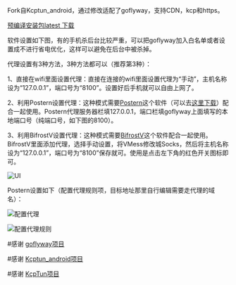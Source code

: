 Fork自Kcptun_android，通过修改适配了goflyway，支持CDN，kcp和https。

[预编译安装包latest 下载](https://github.com/koolwiki/goflyway_android/releases/latest)

软件设置如下图，有的手机杀后台比较严重，可以把goflyway加入白名单或者设置成不进行省电优化，这样可以避免在后台中被杀掉。

代理设置有3种方法，3种方法都可以（推荐第3种）：

1、直接在wifi里面设置代理：直接在连接的wifi里面设置代理为“手动”，主机名称设为“127.0.0.1”，端口号为“8100”。设置好后手机就可以自由上网了。

2、利用Postern设置代理：这种模式需要[Postern](https://play.google.com/store/apps/details?id=com.tunnelworkshop.postern&hl=zh)这个软件（可以去[这里下载](https://github.com/koolwiki/goflyway_android/raw/master/Postern-3.1.2.apk)）配合一起使用。Postern代理服务器栏填127.0.0.1，端口栏填goflyway上面填写的本地端口号（纯端口号，如下图的8100）。

3、利用BifrostV设置代理：这种模式需要[BifrostV](https://play.google.com/store/apps/details?id=com.github.dawndiy.bifrostv&hl=zh)这个软件配合一起使用。BifrostV里面添加代理，选择手动设置，将VMess修改城Socks，然后将主机名称设为“127.0.0.1”，端口号为“8100”保存就可。使用是点击左下角的红色开关图标即可。

![UI](https://github.com/koolwiki/goflyway_android/raw/master/UI.png "UI")

Postern设置如下（配置代理规则项，目标地址那里自行编辑需要走代理的域名）：

![配置代理](https://github.com/koolwiki/goflyway_android/raw/master/servers.jpg "配置代理")

![配置代理规则](https://github.com/koolwiki/goflyway_android/raw/master/rules.jpg "配置代理规则")

#感谢 [goflyway项目](https://github.com/coyove/goflyway)

#感谢 [Kcptun_android项目](https://github.com/shutup/Kcptun_android)

#感谢 [KcpTun项目](https://github.com/xtaci/kcptun)
